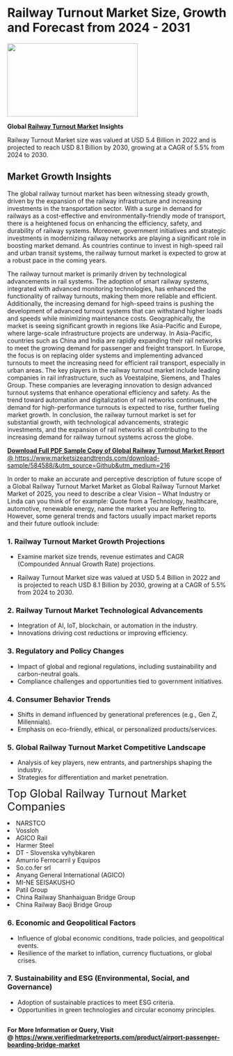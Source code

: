 <H1>Railway Turnout Market Size, Growth and Forecast from 2024 - 2031</H1><img class="aligncenter size-medium wp-image-584254" src="https://thirdeyenews.in/wp-content/uploads/2024/09/Global-Market-Research-300x168.jpeg" alt="" width="300" height="168" /><p><strong>Global&nbsp;<a href="https://www.marketsizeandtrends.com/download-sample/584588/&amp;utm_source=Github&utm_medium=216">Railway Turnout Market</a> Insights</strong></p><p>Railway Turnout Market size was valued at USD 5.4 Billion in 2022 and is projected to reach USD 8.1 Billion by 2030, growing at a CAGR of 5.5% from 2024 to 2030.</p><p><h2>Market Growth Insights</h2> <p>The global railway turnout market has been witnessing steady growth, driven by the expansion of the railway infrastructure and increasing investments in the transportation sector. With a surge in demand for railways as a cost-effective and environmentally-friendly mode of transport, there is a heightened focus on enhancing the efficiency, safety, and durability of railway systems. Moreover, government initiatives and strategic investments in modernizing railway networks are playing a significant role in boosting market demand. As countries continue to invest in high-speed rail and urban transit systems, the railway turnout market is expected to grow at a robust pace in the coming years.</p> <p><a href="#"></a></p> <p>The railway turnout market is primarily driven by technological advancements in rail systems. The adoption of smart railway systems, integrated with advanced monitoring technologies, has enhanced the functionality of railway turnouts, making them more reliable and efficient. Additionally, the increasing demand for high-speed trains is pushing the development of advanced turnout systems that can withstand higher loads and speeds while minimizing maintenance costs. Geographically, the market is seeing significant growth in regions like Asia-Pacific and Europe, where large-scale infrastructure projects are underway. In Asia-Pacific, countries such as China and India are rapidly expanding their rail networks to meet the growing demand for passenger and freight transport. In Europe, the focus is on replacing older systems and implementing advanced turnouts to meet the increasing need for efficient rail transport, especially in urban areas. The key players in the railway turnout market include leading companies in rail infrastructure, such as Voestalpine, Siemens, and Thales Group. These companies are leveraging innovation to design advanced turnout systems that enhance operational efficiency and safety. As the trend toward automation and digitalization of rail networks continues, the demand for high-performance turnouts is expected to rise, further fueling market growth. In conclusion, the railway turnout market is set for substantial growth, with technological advancements, strategic investments, and the expansion of rail networks all contributing to the increasing demand for railway turnout systems across the globe.</p> <p><a href="#"></p><p><span class=""><strong>Download Full PDF Sample Copy of Global Railway Turnout Market Report</strong> @ <a href="https://www.marketsizeandtrends.com/download-sample/584588/&amp;utm_source=Github&utm_medium=216" target="_blank">https://www.marketsizeandtrends.com/download-sample/584588/&amp;utm_source=Github&utm_medium=216</a></span></p><p>In order to make an accurate and perceptive description of future scope of a Global&nbsp;Railway Turnout Market Market as Global&nbsp;Railway Turnout Market Market of 2025, you need to describe a clear Vision &ndash; What Industry or Linda can you think of for example: Quote from a Technology, healthcare, automotive, renewable energy, name the market you are Reffering to. However, some general trends and factors usually impact market reports and their future outlook include:</p><h3>1.&nbsp;<strong>Railway Turnout Market Growth Projections</strong></h3><ul><li>Examine market size trends, revenue estimates and CAGR (Compounded Annual Growth Rate) projections.</li><li><p>Railway Turnout Market size was valued at USD 5.4 Billion in 2022 and is projected to reach USD 8.1 Billion by 2030, growing at a CAGR of 5.5% from 2024 to 2030.</p></li></ul><h3>2.&nbsp;<strong>Railway Turnout Market Technological Advancements</strong></h3><ul><li>Integration of AI, IoT, blockchain, or automation in the industry.</li><li>Innovations driving cost reductions or improving efficiency.</li></ul><h3>3.&nbsp;<strong>Regulatory and Policy Changes</strong></h3><ul><li>Impact of global and regional regulations, including sustainability and carbon-neutral goals.</li><li>Compliance challenges and opportunities tied to government initiatives.</li></ul><h3>4.&nbsp;<strong>Consumer Behavior Trends</strong></h3><ul><li>Shifts in demand influenced by generational preferences (e.g., Gen Z, Millennials).</li><li>Emphasis on eco-friendly, ethical, or personalized products/services.</li></ul><h3>5.&nbsp;<strong>Global Railway Turnout Market Competitive Landscape</strong></h3><ul><li>Analysis of key players, new entrants, and partnerships shaping the industry.</li><li>Strategies for differentiation and market penetration.</li></ul><p data-pm-slice="1 1 []"><span style="color: inherit; font-family: inherit; font-size: 25px;">Top Global Railway Turnout Market Companies</span></p><div class="" data-test-id=""><p><li>NARSTCO</li><li> Vossloh</li><li> AGICO Rail</li><li> Harmer Steel</li><li> DT - Slovenska vyhybkaren</li><li> Amurrio Ferrocarril y Equipos</li><li> So.co.fer srl</li><li> Anyang General International (AGICO)</li><li> MI-NE SEISAKUSHO</li><li> Patil Group</li><li> China Railway Shanhaiguan Bridge Group</li><li> China Railway Baoji Bridge Group</li></p></div><h3>6.&nbsp;<strong>Economic and Geopolitical Factors</strong></h3><ul><li>Influence of global economic conditions, trade policies, and geopolitical events.</li><li>Resilience of the market to inflation, currency fluctuations, or global crises.</li></ul><h3>7.&nbsp;<strong>Sustainability and ESG (Environmental, Social, and Governance)</strong></h3><ul><li>Adoption of sustainable practices to meet ESG criteria.</li><li>Opportunities in green technologies and circular economy principles.</li></ul><h2><strong style="font-size: 14px;">For More Information or Query, Visit @&nbsp;</strong><a style="background-color: #ffffff; font-size: 14px;" href="https://www.marketsizeandtrends.com/report/railway-turnout-market/" target="_blank">https://www.verifiedmarketreports.com/product/airport-passenger-boarding-bridge-market</a></h2>
